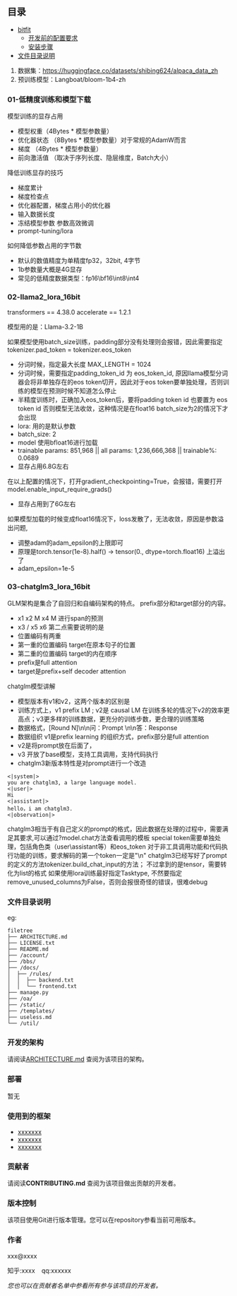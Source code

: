 
 
## 目录

- [bitfit](#bifit)
  - [开发前的配置要求](#开发前的配置要求)
  - [安装步骤](#安装步骤)
- [文件目录说明](#文件目录说明)

1. 数据集：https://huggingface.co/datasets/shibing624/alpaca_data_zh
2. 预训练模型：Langboat/bloom-1b4-zh

### 01-低精度训练和模型下载

模型训练的显存占用
- 模型权重（4Bytes * 模型参数量）
- 优化器状态 （8Bytes * 模型参数量）对于常规的AdamW而言
- 梯度 （4Bytes * 模型参数量）
- 前向激活值 （取决于序列长度、隐层维度，Batch大小）

降低训练显存的技巧
- 梯度累计
- 梯度检查点
- 优化器配置，梯度占用小的优化器    
- 输入数据长度
- 冻结模型参数
参数高效微调
- prompt-tuning/lora

如何降低参数占用的字节数
- 默认的数值精度为单精度fp32，32bit, 4字节
- 1b参数量大概是4G显存
- 常见的低精度数据类型：fp16\bf16\int8\int4

### 02-llama2_lora_16bit

transformers == 4.38.0
accelerate == 1.2.1

模型用的是：Llama-3.2-1B

如果模型使用batch_size训练，padding部分没有处理则会报错，因此需要指定tokenizer.pad_token = tokenizer.eos_token
- 分词时候，指定最大长度 MAX_LENGTH = 1024
- 分词时候，需要指定padding_token_id 为 eos_token_id, 原因llama模型分词器会将非单独存在的eos token切开，因此对于eos token要单独处理，否则训练的模型在预测时候不知道怎么停止
- 半精度训练时，正确加入eos_token后，要将padding token id 也要置为 eos token id 否则模型无法收敛，这种情况是在float16 batch_size为2的情况下才会出现
- lora: 用的是默认参数
- batch_size: 2
- model 使用bfloat16进行加载
- trainable params: 851,968 || all params: 1,236,666,368 || trainable%: 0.0689
- 显存占用6.8G左右

在以上配置的情况下，打开gradient_checkpointing=True，会报错，需要打开 model.enable_input_require_grads()
- 显存占用到了6G左右

如果模型加载的时候变成float16情况下，loss发散了，无法收敛，原因是参数溢出问题,
- 调整adam的adam_epsilon的上限即可
- 原理是torch.tensor(1e-8).half() -> tensor(0., dtype=torch.float16) 上溢出了
- adam_epsilon=1e-5

### 03-chatglm3_lora_16bit
GLM架构是集合了自回归和自编码架构的特点。
prefix部分和target部分的内容。
- x1 x2 M x4 M   进行span的预测
- x3 /  x5  x6
第二点需要说明的是
- 位置编码有两重
- 第一重的位置编码 target在原本句子的位置
- 第二重的位置编码 target的内在顺序
- prefix是full attention
- target是prefix+self decoder attention

chatglm模型讲解
- 模型版本有v1和v2，这两个版本的区别是
- 训练方式上，v1 prefix LM ; v2是 causal LM  在训练多轮的情况下v2的效率更高点；v3更多样的训练数据，更充分的训练步数，更合理的训练策略
- 数据格式，[Round N]\n\n问：Prompt \n\n答：Response
- 数据组织 v1是prefix learning 的组织方式，prefix部分是full attention
- v2是将prompt放在后面了，
- v3 开放了base模型，支持工具调用，支持代码执行
- chatglm3新版本特性是对prompt进行一个改造

```
<|system|>
you are chatglm3, a large language model.
<|user|>
Hi
<|assistant|>
hello，i am chatglm3.
<|observation|>
```
chatglm3相当于有自己定义的prompt的格式，因此数据在处理的过程中，需要满足其要求,可以通过?model.chat方法查看调用的模板
special token需要单独处理，包括角色类（user\assistant等）和eos_token
对于非工具调用功能和代码执行功能的训练，要求解码的第一个token一定是"\n"
chatglm3已经写好了prompt的定义的方法tokenizer.build_chat_input的方法； 不过拿到的是tensor，需要转化为list的格式
如果使用lora训练最好指定Tasktype, 不然要指定remove_unused_columns为False，否则会报很奇怪的错误，很难debug




### 文件目录说明
eg:

```
filetree 
├── ARCHITECTURE.md
├── LICENSE.txt
├── README.md
├── /account/
├── /bbs/
├── /docs/
│  ├── /rules/
│  │  ├── backend.txt
│  │  └── frontend.txt
├── manage.py
├── /oa/
├── /static/
├── /templates/
├── useless.md
└── /util/

```





### 开发的架构 

请阅读[ARCHITECTURE.md](https://github.com/shaojintian/Best_README_template/blob/master/ARCHITECTURE.md) 查阅为该项目的架构。

### 部署

暂无

### 使用到的框架

- [xxxxxxx](https://getbootstrap.com)
- [xxxxxxx](https://jquery.com)
- [xxxxxxx](https://laravel.com)

### 贡献者

请阅读**CONTRIBUTING.md** 查阅为该项目做出贡献的开发者。


### 版本控制

该项目使用Git进行版本管理。您可以在repository参看当前可用版本。

### 作者

xxx@xxxx

知乎:xxxx  &ensp; qq:xxxxxx    

 *您也可以在贡献者名单中参看所有参与该项目的开发者。*


